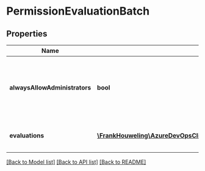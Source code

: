 # PermissionEvaluationBatch

## Properties
Name | Type | Description | Notes
------------ | ------------- | ------------- | -------------
**alwaysAllowAdministrators** | **bool** | True if members of the Administrators group should always pass the security check. | [optional] 
**evaluations** | [**\FrankHouweling\AzureDevOpsClient\ComponentGovernance\Model\PermissionEvaluation[]**](PermissionEvaluation.md) | Array of permission evaluations to evaluate. | [optional] 

[[Back to Model list]](../README.md#documentation-for-models) [[Back to API list]](../README.md#documentation-for-api-endpoints) [[Back to README]](../README.md)



